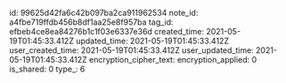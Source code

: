 id: 99625d42fa6c42b097ba2ca911962534
note_id: a4fbe719ffdb456b8df1aa25e8f957ba
tag_id: efbeb4ce8ea84276b1c1f03e6337e36d
created_time: 2021-05-19T01:45:33.412Z
updated_time: 2021-05-19T01:45:33.412Z
user_created_time: 2021-05-19T01:45:33.412Z
user_updated_time: 2021-05-19T01:45:33.412Z
encryption_cipher_text: 
encryption_applied: 0
is_shared: 0
type_: 6